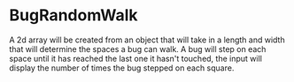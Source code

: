 # BugRandomWalk
A 2d array will be created from an object that will take in a length and width that will determine the spaces a bug can walk. A bug will step on each space until it has reached the last one it hasn't touched, the input will display the number of times the bug stepped on each square.
